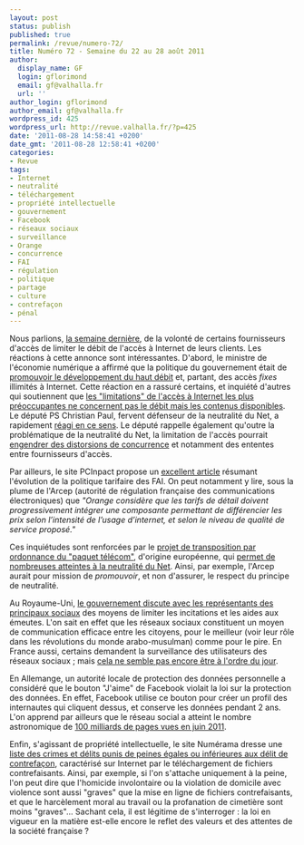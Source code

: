 ```yaml
---
layout: post
status: publish
published: true
permalink: /revue/numero-72/
title: Numéro 72 - Semaine du 22 au 28 août 2011
author:
  display_name: GF
  login: gflorimond
  email: gf@valhalla.fr
  url: ''
author_login: gflorimond
author_email: gf@valhalla.fr
wordpress_id: 425
wordpress_url: http://revue.valhalla.fr/?p=425
date: '2011-08-28 14:58:41 +0200'
date_gmt: '2011-08-28 12:58:41 +0200'
categories:
- Revue
tags:
- Internet
- neutralité
- téléchargement
- propriété intellectuelle
- gouvernement
- Facebook
- réseaux sociaux
- surveillance
- Orange
- concurrence
- FAI
- régulation
- politique
- partage
- culture
- contrefaçon
- pénal
---
```

<p>Nous parlions, <a href="http://revue.valhalla.fr/numeros/71/">la semaine dernière</a>, de la volonté de certains fournisseurs d'accès de limiter le débit de l'accès à Internet de leurs clients. Les réactions à cette annonce sont intéressantes. D'abord, le ministre de l'économie numérique a affirmé que la politique du gouvernement était de <a href="http://www.pcinpact.com/actu/news/65192-fin-offres-internet-illimitees-eric-besson.htm">promouvoir le développement du haut débit</a> et, partant, des accès <i>fixes</i> illimités à Internet. Cette réaction en a rassuré certains, et inquiété d'autres qui soutiennent que <a href="http://www.numerama.com/magazine/19607-eric-besson-ecarte-le-plafonnement-mais-accepte-la-mort-d-internet.html">les "limitations" de l'accès à Internet les plus préoccupantes ne concernent pas le débit mais les contenus disponibles</a>. Le député PS Christian Paul, fervent défenseur de la neutralité du Net, a rapidement <a href="http://www.numerama.com/magazine/19611-christian-paul-ps-34consterne34-par-la-fin-annoncee-de-l-internet-illimite.html">réagi en ce sens</a>. Le député rappelle également qu'outre la problématique de la neutralité du Net, la limitation de l'accès pourrait <a href="http://www.pcinpact.com/actu/news/65195-fin-offres-internet-illimitees-christian-paul.htm">engendrer des distorsions de concurrence</a> et notamment des ententes entre fournisseurs d'accès. </p>
<p>Par ailleurs, le site PCInpact propose un <a href="http://www.pcinpact.com/actu/news/65236-netgoinfre-owni-internet-illimite-fft.htm">excellent article</a> résumant l'évolution de la politique tarifaire des FAI. On peut notamment y lire, sous la plume de l'Arcep (autorité de régulation française des communications électroniques) que <i>"Orange considère que les tarifs de détail doivent progressivement intégrer une composante permettant de différencier les prix selon l’intensité de l’usage d’internet, et selon le niveau de qualité de service proposé."</i></p>
<p>Ces inquiétudes sont renforcées par le <a href="http://www.numerama.com/magazine/19625-paquet-telecom-l-ordonnance-du-gouvernement-publiee-au-jo.html">projet de transposition par ordonnance du "paquet télécom"</a>, d'origine européenne, qui <a href="http://www.numerama.com/magazine/19626-ordonnance-paquet-telecom-une-neutralite-du-net-garantie-promue-ou-facultative.html">permet de nombreuses atteintes à la neutralité du Net</a>. Ainsi, par exemple, l'Arcep aurait pour mission de <i>promouvoir</i>, et non d'assurer, le respect du principe de neutralité.</p>
<p>Au Royaume-Uni, <a href="http://www.numerama.com/magazine/19616-le-gouvernement-britannique-convoque-twitter-facebook-et-rim.html">le gouvernement discute avec les représentants des principaux sociaux</a> des moyens de limiter les incitations et les aides aux émeutes. L'on sait en effet que les réseaux sociaux constituent un moyen de communication efficace entre les citoyens, pour le meilleur (voir leur rôle dans les révolutions du monde arabo-musulman) comme pour le pire. En France aussi, certains demandent la surveillance des utilisateurs des réseaux sociaux ; mais <a href="http://www.pcinpact.com/actu/news/65312-surveillance-ump-reseaux-sociaux-hadopi-laure-de-la-raudiere.htm">cela ne semble pas encore être à l'ordre du jour</a>.</p>
<p>En Allemange, un autorité locale de protection des données personnelle a considéré que le bouton "J'aime" de Facebook violait la loi sur la protection des données. En effet, Facebook utilise ce bouton pour créer un profil des internautes qui cliquent dessus, et conserve les données pendant 2 ans. L'on apprend par ailleurs que le réseau social a atteint le nombre astronomique de <a href="http://www.pcinpact.com/actu/news/65295-facebook-1000-milliards-pages-vues.htm">100 milliards de pages vues en juin 2011</a>.</p>
<p>Enfin, s'agissant de propriété intellectuelle, le site Numérama dresse une <a href="http://www.numerama.com/magazine/19648-tous-ces-delits-juges-moins-graves-que-le-partage-de-la-culture.html">liste des crimes et délits punis de peines égales ou inférieures aux délit de contrefaçon</a>, caractérisé sur Internet par le téléchargement de fichiers contrefaisants. Ainsi, par exemple, si l'on s'attache uniquement à la peine, l'on peut dire que l'homicide involontaire ou la violation de domicile avec violence sont aussi "graves" que la mise en ligne de fichiers contrefaisants, et que le harcèlement moral au travail ou la profanation de cimetière sont moins "graves"... Sachant cela, il est légitime de s'interroger : la loi en vigueur en la matière est-elle encore le reflet des valeurs et des attentes de la société française ?</p>
